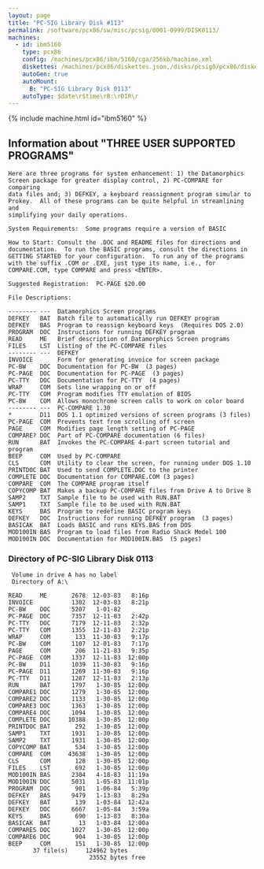 ```yaml
---
layout: page
title: "PC-SIG Library Disk #113"
permalink: /software/pcx86/sw/misc/pcsig/0001-0999/DISK0113/
machines:
  - id: ibm5160
    type: pcx86
    config: /machines/pcx86/ibm/5160/cga/256kb/machine.xml
    diskettes: /machines/pcx86/diskettes.json,/disks/pcsig0/pcx86/diskettes.json
    autoGen: true
    autoMount:
      B: "PC-SIG Library Disk 0113"
    autoType: $date\r$time\rB:\rDIR\r
---
```


{% include machine.html id="ibm5160" %}

## Information about "THREE USER SUPPORTED PROGRAMS"

    Here are three programs for system enhancement: 1) the Datamorphics
    Screen package for greater display control, 2) PC-COMPARE for comparing
    data files and; 3) DEFKEY, a keyboard reassignment program simular to
    Prokey.  All of these programs can be quite helpful in streamlining and
    simplifying your daily operations.
    
    System Requirements:  Some programs require a version of BASIC
    
    How to Start: Consult the .DOC and README files for directions and
    documentation.  To run the BASIC programs, consult the directions in
    GETTING STARTED for your configuration.  To run any of the programs
    with the suffix .COM or .EXE, just type its name, i.e., for
    COMPARE.COM, type COMPARE and press <ENTER>.
    
    Suggested Registration:  PC-PAGE $20.00
    
    File Descriptions:
    
    -------- ---  Datamorphics Screen programs
    DEFKEY   BAT  Batch file to automatically run DEFKEY program
    DEFKEY   BAS  Program to reassign keyboard keys  (Requires DOS 2.0)
    PROGRAM  DOC  Instructions for running DEFKEY program
    READ     ME   Brief description of Datamorphics Screen programs
    FILES    LST  Listing of the PC-COMPARE files
    -------- ---  DEFKEY
    INVOICE       Form for generating invoice for screen package
    PC-BW    DOC  Documentation for PC-BW  (3 pages)
    PC-PAGE  DOC  Documentation for PC-PAGE  (3 pages)
    PC-TTY   DOC  Documentation for PC-TTY  (4 pages)
    WRAP     COM  Sets line wrapping on or off
    PC-TTY   COM  Program modifies TTY emulation of BIOS
    PC-BW    COM  Allows monochrome screen calls to work on color board
    -------- ---  PC-COMPARE 1.30
    *        D11  DOS 1.1 optimized versions of screen programs (3 files)
    PC-PAGE  COM  Prevents text from scrolling off screen
    PAGE     COM  Modifies page length setting of PC-PAGE
    COMPARE? DOC  Part of PC-COMPARE documentation (6 files)
    RUN      BAT  Invokes the PC-COMPARE 4-part screen tutorial and program
    BEEP     COM  Used by PC-COMPARE
    CLS      COM  Utility to clear the screen, for running under DOS 1.10
    PRINTDOC BAT  Used to send COMPLETE.DOC to the printer
    COMPLETE DOC  Documentation for COMPARE.COM (3 pages)
    COMPARE  COM  The COMPARE program itself
    COPYCOMP BAT  Makes a backup PC-COMPARE files from Drive A to Drive B
    SAMP2    TXT  Sample file to be used with RUN.BAT
    SAMP1    TXT  Sample file to be used with RUN.BAT
    KEYS     BAS  Program to redefine BASIC program keys
    DEFKEY   DOC  Instructions for running DEFKEY program  (3 pages)
    BASICAK  BAT  Loads BASIC and runs KEYS.BAS from DOS
    MOD100IN BAS  Program to load files from Radio Shack Model 100
    MOD100IN DOC  Documentation for MOD100IN.BAS  (5 pages)

### Directory of PC-SIG Library Disk 0113

     Volume in drive A has no label
     Directory of A:\

    READ     ME       2678  12-03-83   8:16p
    INVOICE           1302  12-03-83   8:21p
    PC-BW    DOC      5207   1-01-82
    PC-PAGE  DOC      7357  12-11-83   2:42p
    PC-TTY   DOC      7179  12-11-83   2:32p
    PC-TTY   COM      1355  12-11-83   2:21p
    WRAP     COM       133  11-30-83   9:17p
    PC-BW    COM      1107  12-01-83   7:17p
    PAGE     COM       206  11-21-83   9:35p
    PC-PAGE  COM      1337  12-11-83  12:00p
    PC-BW    D11      1039  11-30-83   9:16p
    PC-PAGE  D11      1269  11-30-83   9:16p
    PC-TTY   D11      1287  12-11-83   2:13p
    RUN      BAT      1797   1-30-85  12:00p
    COMPARE1 DOC      1279   1-30-85  12:00p
    COMPARE2 DOC      1133   1-30-85  12:00p
    COMPARE3 DOC      1363   1-30-85  12:00p
    COMPARE4 DOC      1094   1-30-85  12:00p
    COMPLETE DOC     10388   1-30-85  12:00p
    PRINTDOC BAT       292   1-30-85  12:00p
    SAMP1    TXT      1931   1-30-85  12:00p
    SAMP2    TXT      1931   1-30-85  12:00p
    COPYCOMP BAT       534   1-30-85  12:00p
    COMPARE  COM     43638   1-30-85  12:00p
    CLS      COM       128   1-30-85  12:00p
    FILES    LST       692   1-30-85  12:00p
    MOD100IN BAS      2304   4-18-83  11:19a
    MOD100IN DOC      5031   1-05-83  11:01p
    PROGRAM  DOC       901   1-06-84   5:39p
    DEFKEY   BAS      9479   1-13-83   8:29a
    DEFKEY   BAT       139   1-03-84  12:42a
    DEFKEY   DOC      6667   1-05-84   3:59a
    KEYS     BAS       690   1-13-83   8:30a
    BASICAK  BAT        13   1-03-84  12:00a
    COMPARE5 DOC      1027   1-30-85  12:00p
    COMPARE6 DOC       904   1-30-85  12:00p
    BEEP     COM       151   1-30-85  12:00p
           37 file(s)     124962 bytes
                           23552 bytes free
